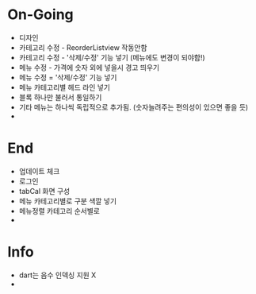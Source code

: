 # On-Going

- 디자인
- 카테고리 수정 - ReorderListview 작동안함
- 카테고리 수정 - '삭제/수정' 기능 넣기 (메뉴에도 변경이 되야함!)
- 메뉴 수정 - 가격에 숫자 외에 넣을시 경고 띄우기
- 메뉴 수정 = '삭제/수정' 기능 넣기
- 메뉴 카테고리별 헤드 라인 넣기
- 블록 하나만 불러서 통일하기
- 기타 메뉴는 하나씩 독립적으로 추가됨. (숫자늘려주는 편의성이 있으면 좋을 듯)
- 





# End

- 업데이트 체크
- 로그인
- tabCal 화면 구성
- 메뉴 카테고리별로 구분 색깔 넣기
- 메뉴정렬 카테고리 순서별로
- 





# Info

- dart는 음수 인덱싱 지원 X
- 